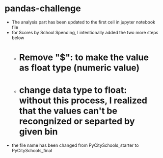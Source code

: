 # pandas-challenge

- The analysis part has been updated to the first cell in jupyter notebook file
- for Scores by School Spending, I intentionally added the two more steps below
    - # Remove "$": to make the value as float type (numeric value)
    - # change data type to float: without this process, I realized that the values can't be recongnized or separted by given bin
- the file name has been changed from PyCitySchools_starter to PyCitySchools_final